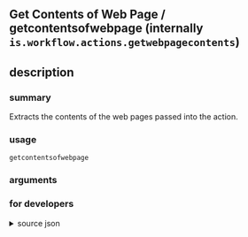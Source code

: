 
## Get Contents of Web Page / getcontentsofwebpage (internally `is.workflow.actions.getwebpagecontents`)



## description
### summary
Extracts the contents of the web pages passed into the action.


### usage
`getcontentsofwebpage `

### arguments


### for developers

<details><summary>source json</summary>
<p>
```json
{
	"ActionClass": "WFGetWebPageAction",
	"AppIdentifier": "com.apple.mobilesafari",
	"Category": "Web",
	"Description": {
		"DescriptionSummary": "Extracts the contents of the web pages passed into the action."
	},
	"Input": {
		"Multiple": true,
		"Required": true,
		"Types": [
			"WFURLContentItem"
		]
	},
	"Name": "Get Contents of Web Page",
	"Output": {
		"Multiple": true,
		"OutputName": "Contents of Web Page",
		"Types": [
			"NSAttributedString"
		]
	},
	"ShortName": "Get Web Page",
	"Subcategory": "Web",
	"UnsupportedEnvironments": [
		"MemoryConstrained"
	]
}
```
</p></details>
